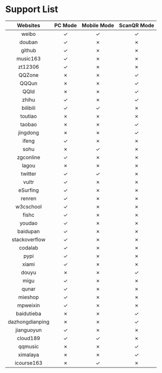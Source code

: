 # Support List

|  Websites        | PC Mode | Mobile Mode | ScanQR Mode |
|  :----:          | :----:  | :----:      | :----:      |
|  weibo           | ✓       | ✓           | ✓           |
|  douban          | ✓       | ✗           | ✗           |
|  github          | ✓       | ✗           | ✗           |
|  music163        | ✓       | ✗           | ✗           |
|  zt12306         | ✓       | ✗           | ✗           |
|  QQZone          | ✗       | ✗           | ✓           |
|  QQQun           | ✗       | ✗           | ✓           |
|  QQId			   | ✗       | ✗           | ✓           |
|  zhihu		   | ✓       | ✗           | ✓           |
|  bilibili		   | ✓       | ✓           | ✗           |
|  toutiao		   | ✗       | ✗           | ✗           |
|  taobao          | ✗       | ✗           | ✓           |
|  jingdong        | ✗       | ✗           | ✓           |
|  ifeng           | ✓       | ✗           | ✗           |
|  sohu            | ✗       | ✓           | ✗           |
|  zgconline       | ✓       | ✗           | ✗           |
|  lagou           | ✗       | ✗           | ✗           |
|  twitter         | ✓       | ✓           | ✗           |
|  vultr           | ✓       | ✗           | ✗           |
|  eSurfing        | ✓       | ✗           | ✗           |
|  renren          | ✓       | ✗           | ✗           |
|  w3cschool       | ✓       | ✗           | ✗           |
|  fishc           | ✓       | ✗           | ✗           |
|  youdao          | ✓       | ✗           | ✗           |
|  baidupan        | ✓       | ✗           | ✗           |
|  stackoverflow   | ✓       | ✗           | ✗           |
|  codalab         | ✓       | ✗           | ✗           |
|  pypi            | ✓       | ✗           | ✗           |
|  xiami           | ✓       | ✗           | ✗           |
|  douyu           | ✗       | ✗           | ✓           |
|  migu            | ✓       | ✗           | ✗           |
|  qunar           | ✓       | ✗           | ✗           |
|  mieshop         | ✓       | ✗           | ✗           |
|  mpweixin        | ✓       | ✗           | ✗           |
|  baidutieba      | ✗       | ✗           | ✓           |
|  dazhongdianping | ✗       | ✗           | ✓           |
|  jianguoyun      | ✓       | ✗           | ✗           |
|  cloud189        | ✓       | ✓           | ✗           |
|  qqmusic         | ✗       | ✗           | ✓           |
|  ximalaya        | ✗       | ✗           | ✓           |
|  icourse163      | ✗       | ✓           | ✗           |